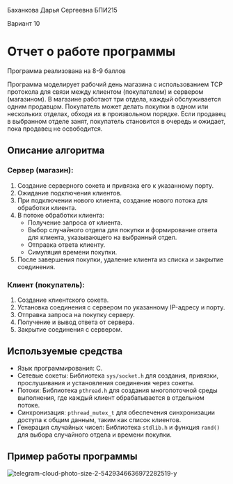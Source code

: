 

Баханкова Дарья Сергеевна
БПИ215

Вариант 10

Отчет о работе программы
==========================

Программа реализована на 8-9 баллов

Программа моделирует рабочий день магазина с использованием TCP протокола для связи между клиентом (покупателем) и сервером (магазином). В магазине работают три отдела, каждый обслуживается одним продавцом. Покупатель может делать покупки в одном или нескольких отделах, обходя их в произвольном порядке. Если продавец в выбранном отделе занят, покупатель становится в очередь и ожидает, пока продавец не освободится.

Описание алгоритма
-------------------

### Сервер (магазин):
1. Создание серверного сокета и привязка его к указанному порту.
2. Ожидание подключения клиентов.
3. При подключении нового клиента, создание нового потока для обработки клиента.
4. В потоке обработки клиента:
   - Получение запроса от клиента.
   - Выбор случайного отдела для покупки и формирование ответа для клиента, указывающего на выбранный отдел.
   - Отправка ответа клиенту.
   - Симуляция времени покупки.
5. После завершения покупки, удаление клиента из списка и закрытие соединения.

### Клиент (покупатель):
1. Создание клиентского сокета.
2. Установка соединения с сервером по указанному IP-адресу и порту.
3. Отправка запроса на покупку серверу.
4. Получение и вывод ответа от сервера.
5. Закрытие соединения с сервером.

Используемые средства
---------------------

- Язык программирования: C.
- Сетевые сокеты: Библиотека `sys/socket.h` для создания, привязки, прослушивания и установления соединения через сокеты.
- Потоки: Библиотека `pthread.h` для создания многопоточной среды выполнения, где каждый клиент обрабатывается в отдельном потоке.
- Синхронизация: `pthread_mutex_t` для обеспечения синхронизации доступа к общим данным, таким как список клиентов.
- Генерация случайных чисел: Библиотека `stdlib.h` и функция `rand()` для выбора случайного отдела и времени покупки.

Пример работы программы
---------------------

![telegram-cloud-photo-size-2-5429346636972282519-y](https://github.com/Dashbah/ComputerSystemArchitecture_HSE/assets/90968766/f9796963-565f-47c3-b9e8-d19272851110)

